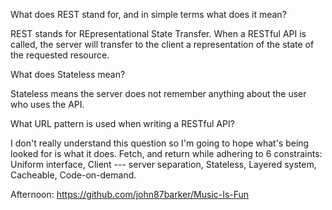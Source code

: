 What does REST stand for, and in simple terms what does it mean?

REST stands for REpresentational State Transfer. When a RESTful API is called, the server will transfer to the client a representation of the state of the requested resource.

What does Stateless mean?

Stateless means the server does not remember anything about the user who uses the API.

What URL pattern is used when writing a RESTful API?

I don't really understand this question so I'm going to hope what's being looked for is what it does. 
Fetch, and return while adhering to 6 constraints:
Uniform interface, Client --- server separation, Stateless, Layered system, Cacheable, Code-on-demand.

Afternoon: https://github.com/john87barker/Music-Is-Fun